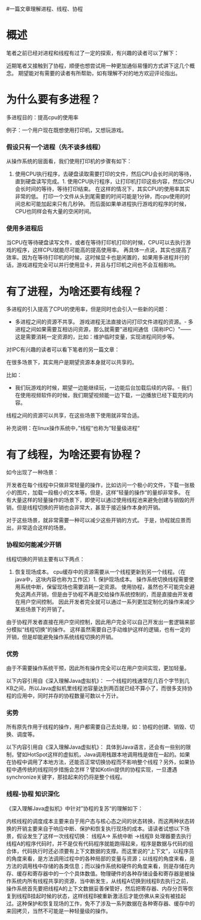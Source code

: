 #一篇文章理解进程、线程、协程
# 概述

笔者之前已经对进程和线程有过了一定的探索，有兴趣的读者可以了解下：

>  
  


近期笔者又接触到了协程，顺便也想尝试用一种更加通俗易懂的方式讲下这几个概念。 期望能对有需要的读者有所帮助，如有理解不对的地方欢迎评论指出。

# 为什么要有多进程？

多进程目的：提高cpu的使用率

>  
 例子：一个用户现在既想使用打印机，又想玩游戏。 


### 假设只有一个进程（先不谈多线程）

从操作系统的层面看，我们使用打印机的步骤有如下：
1. 使用CPU执行程序，去硬盘读取需要打印的文件，然后CPU会长时间的等待，直到硬盘读写完成。1. 使用CPU执行程序，让打印机打印这些内容，然后CPU会长时间的等待，等待打印结束。
在这样的情况下，其实CPU的使用率其实非常的低。 打印一个文件从头到尾需要的时间可能是1分钟，而cpu使用的时间总和可能加起来只有几秒钟。 而后面如果单进程执行游戏的程序的时候，CPU也同样会有大量的空闲时间。

### 使用多进程后

当CPU在等待硬盘读写文件，或者在等待打印机打印的时候，CPU可以去执行游戏的程序，这样CPU就能尽可能高的提高使用率。 再具体一点说，其实也提高了效率。因为在等待打印机的时候，这时候显卡也是闲置的，如果用多进程并行的话，游戏进程完全可以并行使用显卡，并且与打印机之间也不会互相影响。

# 有了进程，为啥还要有线程？

多进程的引入提高了CPU的使用率，但是同时也会引入一些新的问题：
- 多进程之间的资源不共享。 游戏进程无法直接访问打印文件进程的资源。- 多进程之间如果需要互相访问资源，那么就需要"进程间通信（简称IPC）"——这是需要消耗一定资源的，比如：维护临时变量，实现进程间同步等。
>  
 对IPC有兴趣的读者可以看下笔者的另一篇文章：  


在很多场景下，其实用户是期望资源本身就可以共享的。

>  
 比如： 
 - 我们玩游戏的时候，期望一边能继续玩，一边能后台加载后续的内容。- 我们在使用视频软件的时候，我们期望视频能一边下载，一边播放已经下载完的内容。 


线程之间的资源可以共享，在这些场景下使用就非常合适。

>  
 补充说明：在linux操作系统中，”线程“也称为”轻量级进程“ 


# 有了线程，为啥还要有协程？

如今出现了一种场景：

>  
 开发者在每个线程中只做非常轻量的操作，比如访问一个极小的文件，下载一张极小的图片，加载一段极小的文本等。但是，这样”轻量的操作“的量却非常多。 在有大量这样的轻量操作的场景下，即使可以通过使用线程池来避免创建与销毁的开销，但是线程切换的开销也会非常大，甚至于接近操作本身的开销。 


对于这些场景，就非常需要一种可以减少这些开销的方式。 于是，协程就应景而出，非常适合这样的场景。

### 协程如何能减少开销

线程切换的开销主要有以下两点：
1. 恢复现场成本。 cpu缓存中的资源需要从一个线程更新到另一个线程。（在java中，这块内容也称为工作区）1. 保护现场成本。 操作系统切换线程需要使用系统中断，保留现场也需要消耗一定资源。
使用协程，虽然也不可能完全避免这两点开销，但是由于协程不再是交给操作系统控制的，而是直接由开发者在用户空间控制。 因此开发者完全就可以通过一系列更加定制化的操作来减少某些场景下的开销了。

>  
 由于协程开发者直接在用户空间控制，因此用户完全可以自己开发出一套逻辑来部分模拟“线程切换”的操作。 这样虽然需要自己手动维护这样的逻辑，也有一定的开销，但是却能避免操作系统线程切换的开销。 


### 优势

由于不需要操作系统干预，因此所有操作完全可以在用户空间实现，更加轻量。

>  
 以下内容引用自《深入理解Java虚拟机》： 一个线程的栈通常在几百个字节到几KB之间，所以Java虚拟机里线程池容量达到两百就已经不算小了，而很多支持协程的应用中，同时并存的协程数量可数以十万计。 


### 劣势

所有原先作用于线程的操作，用户都需要自己去处理，如：协程的创建、销毁、切换、调度等。

>  
 以下内容引用自《深入理解Java虚拟机》： 具体到Java语言，还会有一些别的限制，譬如HotSpot这样的虚拟机，Java调用栈跟本地调用栈是做在一起的。如果在协程中调用了本地方法，还能否正常切换协程而不影响整个线程？另外，如果协程中遇传统的线程同步措施会怎样？譬如Kotlin提供的协程实现，一旦遭遇synchronize关键字，那挂起来的仍将是整个线程。 


### 线程-协程 知识深化

《深入理解Java虚拟机》中针对”协程的复苏“的理解如下：

>  
 内核线程的调度成本主要来自于用户态与核心态之间的状态转换，而这两种状态转换的开销主要来自于响应中断、保护和恢复执行现场的成本。请读者试想以下场景，假设发生了这样一次线程切换： 线程A-&gt; 系统中断 -&gt;线程B 处理器要去执行线程A的程序代码时，并不是仅有代码程序就能跑得起来，程序是数据与代码的组合体，代码执行时还必须要有上下文数据的支撑。而这里说的“上下文”，以程序员的角度来看，是方法调用过程中的各种局部的变量与资源；以线程的角度来看，是方法的调用栈中存储的各类信息；而以操作系统和硬件的角度来看，则是存储在内存、缓存和寄存器中的一个个具体数值。物理硬件的各种存储设备和寄存器是被操作系统内所有线程共享的资源，当中断发生，从线程A切换到线程B去执行之前，操作系统首先要把线程A的上下文数据妥善保管好，然后把寄存器、内存分页等恢复到线程B挂起时候的状态，这样线程B被重新激活后才能仿佛从来没有被挂起过。这种保护和恢复现场的工作，免不了涉及一系列数据在各种寄存器、缓存中的来回拷贝，当然不可能是一种轻量级的操作。 
